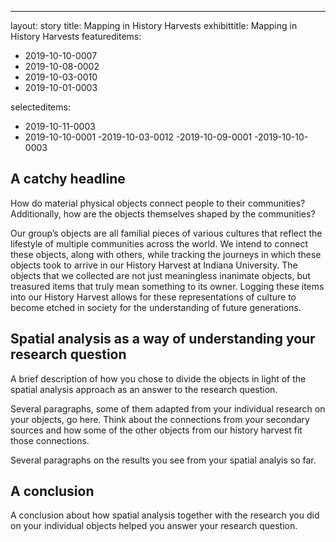 ---
layout: story
title: Mapping in History Harvests
exhibittitle: Mapping in History Harvests
featureditems:
 - 2019-10-10-0007
 - 2019-10-08-0002
 - 2019-10-03-0010
 - 2019-10-01-0003

selecteditems:
 - 2019-10-11-0003
 - 2019-10-10-0001
 -2019-10-03-0012
 -2019-10-09-0001
 -2019-10-10-0003

## A catchy headline

How do material physical objects connect people to their communities? Additionally, how are the objects themselves shaped by the communities? 

Our group’s objects are all familial pieces of various cultures that reflect the lifestyle of multiple communities across the world. We intend to connect these objects, along with others, while tracking the journeys in which these objects took to arrive in our History Harvest at Indiana University. The objects that we collected are not just meaningless inanimate objects, but treasured items that truly mean something to its owner. Logging these items into our History Harvest allows for these representations of culture to become etched in society for the understanding of future generations.

## Spatial analysis as a way of understanding your research question

A brief description of how you chose to divide the objects in light of the spatial analysis approach as an answer to the research question.

Several paragraphs, some of them adapted from your individual research on your objects, go here. Think about the connections from your secondary sources and how some of the other objects from our history harvest fit those connections.

Several paragraphs on the results you see from your spatial analyis so far.

## A conclusion

A conclusion about how spatial analysis together with the research you did on your individual objects helped you answer your research question.

